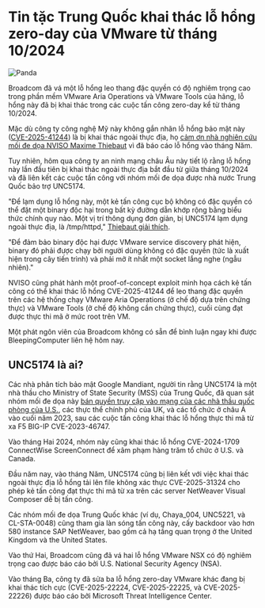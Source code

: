 # Tin tặc Trung Quốc khai thác lỗ hổng zero-day của VMware từ tháng 10/2024

![Panda](https://www.bleepstatic.com/content/hl-images/2025/09/30/Panda_Bear_Storm.jpg)

Broadcom đã vá một lỗ hổng leo thang đặc quyền có độ nghiêm trọng cao trong phần mềm VMware Aria Operations và VMware Tools của hãng, lỗ hổng này đã bị khai thác trong các cuộc tấn công zero-day kể từ tháng 10/2024.

Mặc dù công ty công nghệ Mỹ này không gắn nhãn lỗ hổng bảo mật này ([CVE-2025-41244](https://nvd.nist.gov/vuln/detail/CVE-2025-41244)) là bị khai thác ngoài thực địa, họ [cảm ơn nhà nghiên cứu mối đe dọa NVISO Maxime Thiebaut](https://support.broadcom.com/web/ecx/support-content-notification/-/external/content/SecurityAdvisories/0/36149#:~:text=Broadcom%20would%20like%20to%20thank%20Maxime%20Thiebaut%20%28NVISO%29%20for%20reporting%20this%20issue%20to%20us.) vì đã báo cáo lỗ hổng vào tháng Năm.

Tuy nhiên, hôm qua công ty an ninh mạng châu Âu này tiết lộ rằng lỗ hổng này lần đầu tiên bị khai thác ngoài thực địa bắt đầu từ giữa tháng 10/2024 và đã liên kết các cuộc tấn công với nhóm mối đe dọa được nhà nước Trung Quốc bảo trợ UNC5174.

"Để lạm dụng lỗ hổng này, một kẻ tấn công cục bộ không có đặc quyền có thể đặt một binary độc hại trong bất kỳ đường dẫn khớp rộng bằng biểu thức chính quy nào. Một vị trí thông dụng đơn giản, bị UNC5174 lạm dụng ngoài thực địa, là /tmp/httpd," [Thiebaut giải thích](https://blog.nviso.eu/2025/09/29/you-name-it-vmware-elevates-it-cve-2025-41244/).

"Để đảm bảo binary độc hại được VMware service discovery phát hiện, binary đó phải được chạy bởi người dùng không có đặc quyền (tức là xuất hiện trong cây tiến trình) và phải mở ít nhất một socket lắng nghe (ngẫu nhiên)."

NVISO cũng phát hành một proof-of-concept exploit minh họa cách kẻ tấn công có thể khai thác lỗ hổng CVE-2025-41244 để leo thang đặc quyền trên các hệ thống chạy VMware Aria Operations (ở chế độ dựa trên chứng thực) và VMware Tools (ở chế độ không cần chứng thực), cuối cùng đạt được thực thi mã ở mức root trên VM.

Một phát ngôn viên của Broadcom không có sẵn để bình luận ngay khi được BleepingComputer liên hệ hôm nay.

## UNC5174 là ai?

Các nhà phân tích bảo mật Google Mandiant, người tin rằng UNC5174 là một nhà thầu cho Ministry of State Security (MSS) của Trung Quốc, đã quan sát nhóm mối đe dọa này [bán quyền truy cập vào mạng của các nhà thầu quốc phòng của U.S.](https://cloud.google.com/blog/topics/threat-intelligence/initial-access-brokers-exploit-f5-screenconnect), các thực thể chính phủ của UK, và các tổ chức ở châu Á vào cuối năm 2023, sau các cuộc tấn công khai thác lỗ hổng thực thi mã từ xa F5 BIG-IP CVE-2023-46747.

Vào tháng Hai 2024, nhóm này cũng khai thác lỗ hổng CVE-2024-1709 ConnectWise ScreenConnect để xâm phạm hàng trăm tổ chức ở U.S. và Canada.

Đầu năm nay, vào tháng Năm, UNC5174 cũng bị liên kết với việc khai thác ngoài thực địa lỗ hổng tải lên file không xác thực CVE-2025-31324 cho phép kẻ tấn công đạt thực thi mã từ xa trên các server NetWeaver Visual Composer dễ bị tấn công.

Các nhóm mối đe dọa Trung Quốc khác (ví dụ, Chaya\_004, UNC5221, và CL-STA-0048) cũng tham gia làn sóng tấn công này, cấy backdoor vào hơn 580 instance SAP NetWeaver, bao gồm cả hạ tầng quan trọng ở the United Kingdom và the United States.

Vào thứ Hai, Broadcom cũng đã vá hai lỗ hổng VMware NSX có độ nghiêm trọng cao được báo cáo bởi U.S. National Security Agency (NSA).

Vào tháng Ba, công ty đã sửa ba lỗ hổng zero-day VMware khác đang bị khai thác tích cực (CVE-2025-22224, CVE-2025-22225, và CVE-2025-22226) được báo cáo bởi Microsoft Threat Intelligence Center.